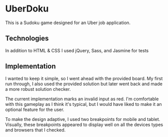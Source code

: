 # UberDoku

This is a Sudoku game designed for an Uber job application.

## Technologies

In addition to HTML & CSS I used jQuery, Sass, and Jasmine for tests

## Implementation

I wanted to keep it simple, so I went ahead with the provided board. My first run through, I also used the provided solution but later went back and made a more robust solution checker.

The current implementation marks an invalid input as red. I'm comfortable with this gameplay as I think it's typical, but I would have liked to make it an optional feature for the user.

To make the design adaptive, I used two breakpoints for mobile and tablet. Visually, these breakpoints appeared to display well on all the devices types and browsers that I checked.
